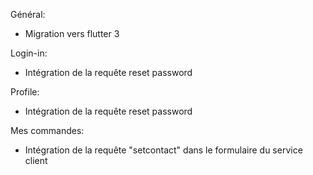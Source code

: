 Général:
* Migration vers flutter 3

Login-in:
* Intégration de la requête reset password

Profile:
* Intégration de la requête reset password

Mes commandes:
* Intégration de la requête "setcontact" dans le formulaire du service client

